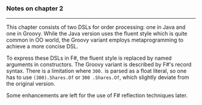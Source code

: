 ### Notes on chapter 2 ###

---

This chapter consists of two DSLs for order processing: one in Java and one in Groovy. 
While the Java version uses the fluent style which is quite common in OO world, the Groovy variant employs metaprogramming to achieve a more concise DSL.

To express these DSLs in F#, the fluent style is replaced by named arguments in constructors. The Groovy variant is described by F#'s record syntax.
There is a limitation where `300.` is parsed as a float literal, so one has to use `(300).Shares.Of` or `300 .Shares.Of`, which slightly deviate from the original version.

Some enhancements are left for the use of F# reflection techniques later.
